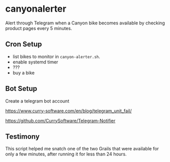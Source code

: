 # canyonalerter

Alert through Telegram when a Canyon bike becomes available by checking product pages every 5 minutes.

## Cron Setup

- list bikes to monitor in `canyon-alerter.sh`.
- enable systemd timer
- ???
- buy a bike

## Bot Setup

Create a telegram bot account

https://www.curry-software.com/en/blog/telegram_unit_fail/

https://github.com/CurrySoftware/Telegram-Notifier

## Testimony

This script helped me snatch one of the two Grails that were available for only a few minutes, after running it for less than 24 hours.
